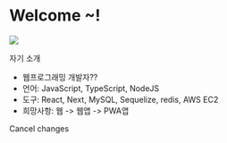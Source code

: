 <h1>Welcome ~!</h1>
<img src="https://placeimg.com/200/200/arch">
<p>자기 소개</p>
<ul>
  <li>웹프로그래밍 개발자??</li>
  <li>언어: JavaScript, TypeScript, NodeJS</li>
  <li>도구: React, Next, MySQL, Sequelize, redis, AWS EC2 </li>
  <li>희망사항: 웹 -> 웹앱 -> PWA앱</li>  
</ul>



Cancel changes






<!--
**chun-sung/chun-sung** is a ✨ _special_ ✨ repository because its `README.md` (this file) appears on your GitHub profile.

Here are some ideas to get you started:

- 🔭 I’m currently working on ...
- 🌱 I’m currently learning ...
- 👯 I’m looking to collaborate on ...
- 🤔 I’m looking for help with ...
- 💬 Ask me about ...
- 📫 How to reach me: ...
- 😄 Pronouns: ...
- ⚡ Fun fact: ...
-->
